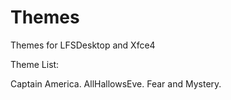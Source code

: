 # Themes
Themes for LFSDesktop and Xfce4

Theme List:

Captain America.
AllHallowsEve.
Fear and Mystery.

